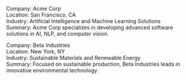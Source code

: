 Company: Acme Corp  
Location: San Francisco, CA  
Industry: Artificial Intelligence and Machine Learning Solutions  
Summary: Acme Corp specializes in developing advanced software solutions in AI, NLP, and computer vision.
  
Company: Beta Industries  
Location: New York, NY  
Industry: Sustainable Materials and Renewable Energy  
Summary: Focused on sustainable production, Beta Industries leads in innovative environmental technology.